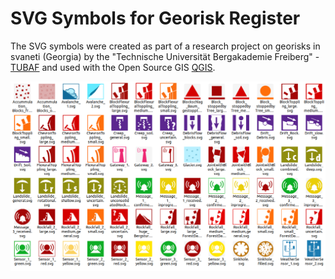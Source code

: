 SVG Symbols for Georisk Register
================================

The SVG symbols were created as part of a research project on georisks in svaneti (Georgia) by the "Technische Universität Bergakademie Freiberg" - [TUBAF](https://tu-freiberg.de/en) and used with the Open Source GIS [QGIS](https://qgis.org).

<img src="/symbols/georisk/swanrisk/overview_swanrisk_svg_icons.png?raw=true" width="700">

